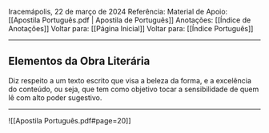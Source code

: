 Iracemápolis, 22 de março de 2024
Referência:
Material de Apoio: [[Apostila Português.pdf | Apostila de Português]]
Anotações: [[Índice de Anotações]]
Voltar para: [[Página Inicial]]
Voltar para: [[Índice Português]]
___________________
## Elementos da Obra Literária
Diz respeito a um texto escrito que visa a beleza da forma, e a excelência do conteúdo, ou seja, que tem como objetivo tocar a sensibilidade de quem lê com alto poder sugestivo.

___________________

![[Apostila Português.pdf#page=20]]
